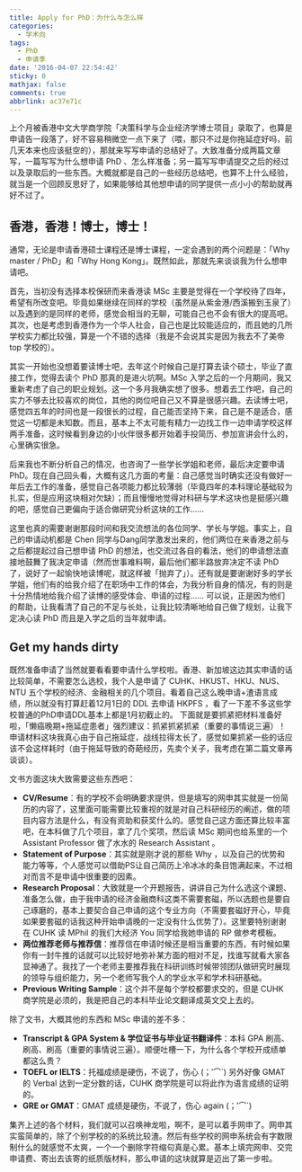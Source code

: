 ```yaml
---
title: Apply for PhD：为什么与怎么样
categories:
  - 学术向
tags:
  - PhD
  - 申请季
date: '2016-04-07 22:54:42'
sticky: 0
mathjax: false
comments: true
abbrlink: ac37e71c
---
```


上个月被香港中文大学商学院「决策科学与企业经济学博士项目」录取了，也算是申请告一段落了，好不容易稍微空一点下来了（喂，那只不过是你拖延症好吗，前几天本来也应该挺空的），那就来写写申请的总结好了。大致准备分成两篇文章写，一篇写写为什么想申请 PhD 、怎么样准备；另一篇写写申请提交之后的经过以及录取后的一些东西。大概就都是自己的一些经历总结吧，也算不上什么经验，就当是一个回顾反思好了，如果能够给其他想申请的同学提供一点小小的帮助就再好不过了。<!-- more -->

## 香港，香港！博士，博士！
通常，无论是申请香港硕士课程还是博士课程，一定会遇到的两个问题是：「Why master / PhD」和「Why Hong Kong」。既然如此，那就先来谈谈我为什么想申请吧。

首先，当初没有选择本校保研而来香港读 MSc 主要是觉得在一个学校待了四年，希望有所改变吧。毕竟如果继续在同样的学校（虽然是从紫金港/西溪搬到玉泉了）以及遇到的是同样的老师，感觉会相当的无聊，可能自己也不会有很大的提高吧。其次，也是考虑到香港作为一个华人社会，自己也是比较能适应的，而且她的几所学校实力都比较强，算是一个不错的选择（我是不会说其实是因为我去不了美帝 top 学校的）。

其实一开始也没想着要读博士吧，去年这个时候自己是打算去读个硕士，毕业了直接工作，觉得去读个 PhD 那真的是进火坑啊。MSc 入学之后的一个月期间，我又重新考虑了自己的职业规划。这一个多月我确实想了很多。想着去工作吧，自己的实力不够去比较喜欢的岗位，其他的岗位吧自己又不算是很感兴趣。去读博士吧，感觉四五年的时间也是一段很长的过程，自己能否坚持下来，自己是不是适合，感觉这一切都是未知数。而且，基本上不太可能有精力一边找工作一边申请学校这样两手准备，这时候看到身边的小伙伴很多都开始着手投简历、参加宣讲会什么的，心里确实很急。

后来我也不断分析自己的情况，也咨询了一些学长学姐和老师，最后决定要申请PhD。现在自己回头看，大概有这几方面的考量：自己感觉当时确实还没有做好一年后去工作的准备，感觉自己各项能力都比较薄弱（毕竟四年的本科理论基础较为扎实，但是应用这块相对欠缺）；而且慢慢地觉得对科研与学术这块也是挺感兴趣的吧，感觉自己更偏向于适合做研究分析这块的工作……

这里也真的需要谢谢那段时间和我交流想法的各位同学、学长与学姐。事实上，自己的申请动机都是 Chen 同学与Dang同学激发出来的，他们两位在来香港之前与之后都提起过自己想申请 PhD 的想法，也交流过各自的看法，他们的申请想法直接地鼓舞了我决定申请（然而世事难料啊，最后他们都半路放弃决定不读 PhD 了，说好了一起愉快地读博呢，就这样被「抛弃了」）。还有就是要谢谢好多的学长学姐，他们有的给我介绍了在职场中工作的体会，为我分析自身的情况，有的则是十分热情地给我介绍了读博的感受体会、申请的过程…… 可以说，正是因为他们的帮助，让我看清了自己的不足与长处，让我比较清晰地给自己做了规划，让我下定决心读 PhD 而且是入学之后的当年就申请。

## Get my hands dirty
既然准备申请了当然就要看看要申请什么学校啦。香港、新加坡这边其实申请的话比较简单，不需要怎么选校，我个人是申请了 CUHK、HKUST、HKU、NUS、NTU 五个学校的经济、金融相关的几个项目。看着自己这么晚申请+渣语言成绩，所以就没有打算赶着12月1日的 DDL 去申请 HKPFS ，看了一下差不多这些学校普通的PhD申请DDL基本上都是1月初截止的。
下面就是要抓紧把材料准备好啦，「懒癌晚期+拖延症患者」强烈建议：抓紧抓紧抓紧（重要的事情说三遍）！申请材料这块我真心由于自己拖延症，战线拉得太长了，感觉如果抓紧一些的话应该不会这样耗时（由于拖延导致的奇葩经历，先卖个关子，我考虑在第二篇文章再谈谈）。

文书方面这块大致需要这些东西吧：

* **CV/Resume**：有的学校不会明确要求提供，但是填写的网申其实就是一份简历的内容了，这里面可能需要比较重视的就是对自己科研经历的阐述，做的项目内容方法是什么，有没有资助和获奖什么的。感觉自己这方面还算比较丰富吧，在本科做了几个项目，拿了几个奖项，然后读 MSc 期间也给系里的一个 Assistant Professor 做了水水的 Research Assistant 。
* **Statement of Purpose**：其实就是刚才说的那些 Why ，以及自己的优势和能力等等，个人感觉可以借助PS让自己简历上冷冰冰的条目饱满起来，不过相对而言不是申请中很重要的因素。
* **Research Proposal**：大致就是一个开题报告，讲讲自己为什么选这个课题、准备怎么做，由于我申请的经济金融商科这类不需要套磁，所以选题也是要自己琢磨的，基本上要契合自己申请的这个专业方向（不需要套磁好开心，毕竟如果要套磁的话我这种开始申请晚的一定没有什么优势了）。这里要特别谢谢在 CUHK 读 MPhil 的我们大经济 You 同学给我她申请的 RP 做参考模板。
* **两位推荐老师与推荐信**：推荐信在申请时候还是相当重要的东西，有时候如果你有一封牛推的话就可以比较好地弥补某方面的相对不足，找谁写就看大家各显神通了。我找了一个老师主要推荐我在科研训练时候带领团队做研究时展现的领导与组织能力，另一个老师写我个人的学业水平和学术科研基础。
* **Previous Writing Sample**：这个并不是每个学校都要求交的，但是 CUHK 商学院是必须的，我是把自己的本科毕业论文翻译成英文交上去的。

除了文书，大概其他的东西和 MSc 申请的差不多：

* **Transcript & GPA System & 学位证书与毕业证书翻译件**：本科 GPA 刷高、刷高、刷高（重要的事情说三遍）。顺便吐槽一下，为什么各个学校开成绩单都这么贵？
* **TOEFL or IELTS**：托福成绩是硬伤，不说了，伤心 (；′⌒`) 另外好像 GMAT 的 Verbal 达到一定分数的话，CUHK 商学院是可以将此作为语言成绩的证明的。
* **GRE or GMAT**：GMAT 成绩是硬伤，不说了，伤心 again (；′⌒`)

集齐上述的各个材料，我们就可以召唤神龙啦，啊不，是可以着手网申了。网申其实蛮简单的，除了个别学校的的系统比较渣。然后有些学校的网申系统会有字数限制什么的就感觉不太爽，一个一个删除字符缩句真是心累。基本上填完网申、交完申请费、寄出去该寄的纸质版材料，那么申请的这块就算是迈出了第一步啦。
